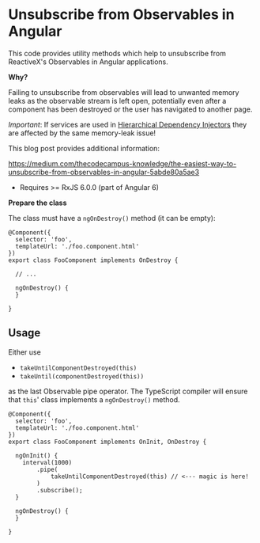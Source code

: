 # Unsubscribe from Observables in Angular

This code provides utility methods which help to unsubscribe from ReactiveX's Observables in Angular applications.

**Why?**

Failing to unsubscribe from observables will lead to unwanted memory leaks as the observable stream is left open, potentially even after a component has been destroyed or the user has navigated to another page.

*Important*: If services are used in [Hierarchical Dependency Injectors](https://angular.io/guide/hierarchical-dependency-injection#hierarchical-dependency-injectors) they are affected by the same memory-leak issue!

This blog post provides additional information:

https://medium.com/thecodecampus-knowledge/the-easiest-way-to-unsubscribe-from-observables-in-angular-5abde80a5ae3

- Requires >= RxJS 6.0.0 (part of Angular 6)

**Prepare the class**

The class must have a `ngOnDestroy()` method (it can be empty):

```
@Component({
  selector: 'foo',
  templateUrl: './foo.component.html'
})
export class FooComponent implements OnDestroy {

  // ...

  ngOnDestroy() {
  }
  
}
```

## Usage

Either use

- `takeUntilComponentDestroyed(this)`
- `takeUntil(componentDestroyed(this))`
 
as the last Observable pipe operator. The TypeScript compiler will ensure that `this`' class implements a `ngOnDestroy()` method.

```
@Component({
  selector: 'foo',
  templateUrl: './foo.component.html'
})
export class FooComponent implements OnInit, OnDestroy {

  ngOnInit() {
    interval(1000)
        .pipe(
            takeUntilComponentDestroyed(this) // <--- magic is here!
        )
        .subscribe();
  }

  ngOnDestroy() {
  }
  
}
```
